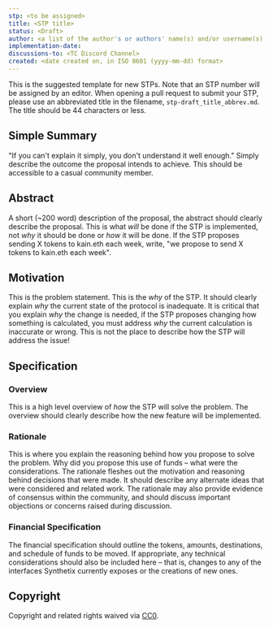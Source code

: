 ```yaml
---
stp: <to be assigned>
title: <STP title>
status: <Draft>
author: <a list of the author's or authors' name(s) and/or username(s), or name(s) and email(s), e.g. (use with the parentheses or triangular brackets): FirstName LastName (@GitHubUsername), FirstName LastName <foo@bar.com>, FirstName (@GitHubUsername) and GitHubUsername (@GitHubUsername)>
implementation-date:
discussions-to: <TC Discord Channel>
created: <date created on, in ISO 8601 (yyyy-mm-dd) format>
---
```


<!--You can leave these HTML comments in your merged STP and delete the visible duplicate text guides, they will not appear and may be helpful to refer to if you edit it again. This is the suggested template for new STPs. Note that an STP number will be assigned by an editor. When opening a pull request to submit your STP, please use an abbreviated title in the filename, `stp-draft_title_abbrev.md`. The title should be 44 characters or less.-->

This is the suggested template for new STPs. Note that an STP number will be assigned by an editor. When opening a pull request to submit your STP, please use an abbreviated title in the filename, `stp-draft_title_abbrev.md`. The title should be 44 characters or less.

## Simple Summary

<!--"If you can't explain it simply, you don't understand it well enough." Simply describe the outcome the proposed change intends to achieve. This should be non-technical and accessible to a casual community member.-->

"If you can't explain it simply, you don't understand it well enough." Simply describe the outcome the proposal intends to achieve. This should be accessible to a casual community member.

## Abstract

<!--A short (~200 word) description of the proposed change, the abstract should clearly describe the proposed change. This is what _will_ be done if the STP is implemented, not _why_ it should be done or _how_ it will be done. If the STP proposes sending X tokens to Y each week, write, "we propose to send X tokens to Y each week".-->

A short (~200 word) description of the proposal, the abstract should clearly describe the proposal. This is what _will_ be done if the STP is implemented, not _why_ it should be done or _how_ it will be done. If the STP proposes sending X tokens to kain.eth each week, write, "we propose to send X tokens to kain.eth each week".

## Motivation

<!--This is the problem statement. This is the *why* of the STP. It should clearly explain *why* the current state of the protocol is inadequate.  It is critical that you explain *why* the change is needed, if the STP proposes changing how something is calculated, you must address *why* the current calculation is inaccurate or wrong. This is not the place to describe how the STP will address the issue!-->

This is the problem statement. This is the _why_ of the STP. It should clearly explain _why_ the current state of the protocol is inadequate. It is critical that you explain _why_ the change is needed, if the STP proposes changing how something is calculated, you must address _why_ the current calculation is inaccurate or wrong. This is not the place to describe how the STP will address the issue!

## Specification

<!--The specification should describe the syntax and semantics of any new feature, there are five sections
1. Overview
2. Rationale
3. Financial Specification
4. Configurable Values
-->

### Overview

<!--This is a high level overview of *how* the STP will solve the problem. The overview should clearly describe how the new feature will be implemented.-->

This is a high level overview of _how_ the STP will solve the problem. The overview should clearly describe how the new feature will be implemented.

### Rationale

<!--This is where you explain the reasoning behind how you propose to solve the problem. Why did you propose this use of funds – what were the considerations. The rationale fleshes out the motivation and reasoning behind decisions that were made. It should describe any alternate ideas that were considered and related work. The rationale may also provide evidence of consensus within the community, and should discuss important objections or concerns raised during discussion.-->

This is where you explain the reasoning behind how you propose to solve the problem. Why did you propose this use of funds – what were the considerations. The rationale fleshes out the motivation and reasoning behind decisions that were made. It should describe any alternate ideas that were considered and related work. The rationale may also provide evidence of consensus within the community, and should discuss important objections or concerns raised during discussion.

### Financial Specification

<!--The financial specification should outline the the tokens, amounts, destinations, and schedule of funds to be moved. If appropriate, any technical considerations should also be included here – that is, changes to any of the interfaces Synthetix currently exposes or the creations of new ones.-->

The financial specification should outline the tokens, amounts, destinations, and schedule of funds to be moved. If appropriate, any technical considerations should also be included here – that is, changes to any of the interfaces Synthetix currently exposes or the creations of new ones.

## Copyright

Copyright and related rights waived via [CC0](https://creativecommons.org/publicdomain/zero/1.0/).
